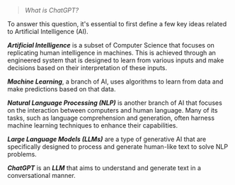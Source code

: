 > *What is ChatGPT?*

To answer this question, it's essential to first define a few key ideas related to Artificial Intelligence (AI).

***Artificial Intelligence*** is a subset of Computer Science that focuses on replicating human intelligence in machines. This is achieved through an engineered system that is designed to learn from various inputs and make decisions based on their interpretation of these inputs.

_**Machine Learning**_, a branch of AI, uses algorithms to learn from data and make predictions based on that data.

_**Natural Language Processing (NLP)**_ is another branch of AI that focuses on the interaction between computers and human language. Many of its tasks, such as language comprehension and generation, often harness machine learning techniques to enhance their capabilities.

_**Large Language Models (LLMs)**_ are a type of generative AI that are specifically designed to process and generate human-like text to solve NLP problems. 

***ChatGPT*** is an ***LLM*** that aims to understand and generate text in a conversational manner.


